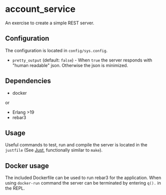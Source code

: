 account_service
===============

An exercise to create a simple REST server.

Configuration
-------------

The configuration is located in `config/sys.config`.

 - `pretty_output` (default: `false`) - When `true` the server responds
   with "human readable" json. Otherwise the json is minimized.

Dependencies
------------

 - docker

or

 - Erlang >19
 - rebar3

Usage
-----

Useful commands to test, run and compile the server is located in the
`justfile` (See [Just](https://github.com/casey/just), functionally
similar to `make`).

Docker usage
------------

The included Dockerfile can be used to run rebar3 for the application.
When using `docker-run` command the server can be terminated by
entering `q().` in the REPL.